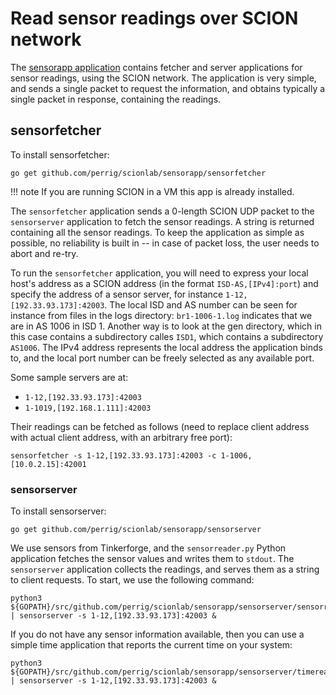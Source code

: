 
# Read sensor readings over SCION network

The [sensorapp application](https://github.com/perrig/scionlab/) contains fetcher and server applications for sensor readings, using the SCION network. The application is very simple, and sends a single packet to request the information, and obtains typically a single packet in response, containing the readings.

## sensorfetcher

To install sensorfetcher:
```shell
go get github.com/perrig/scionlab/sensorapp/sensorfetcher
```
!!! note
    If you are running SCION in a VM this app is already installed.

The `sensorfetcher` application sends a 0-length SCION UDP packet to the `sensorserver` application to fetch the sensor readings. A string is returned containing all the sensor readings. To keep the application as simple as possible, no reliability is built in -- in case of packet loss, the user needs to abort and re-try.

To run the `sensorfetcher` application, you will need to express your local host's address as a SCION address (in the format `ISD-AS,[IPv4]:port`) and specify the address of a sensor server, for instance `1-12,[192.33.93.173]:42003`. The local ISD and AS number can be seen for instance from files in the logs directory: `br1-1006-1.log` indicates that we are in AS 1006 in ISD 1. Another way is to look at the gen directory, which in this case contains a subdirectory calles `ISD1`, which contains a subdirectory `AS1006`. The IPv4 address represents the local address the application binds to, and the local port number can be freely selected as any available port.

Some sample servers are at:

* `1-12,[192.33.93.173]:42003`
* `1-1019,[192.168.1.111]:42003`

Their readings can be fetched as follows (need to replace client address with actual client address, with an arbitrary free port):

```shell
sensorfetcher -s 1-12,[192.33.93.173]:42003 -c 1-1006,[10.0.2.15]:42001
```

### sensorserver

To install sensorserver:
```shell
go get github.com/perrig/scionlab/sensorapp/sensorserver
```

We use sensors from Tinkerforge, and the `sensorreader.py` Python application fetches the sensor values and writes them to `stdout`. The `sensorserver` application collects the readings, and serves them as a string to client requests. To start, we use the following command:

```shell
python3 ${GOPATH}/src/github.com/perrig/scionlab/sensorapp/sensorserver/sensorreader.py | sensorserver -s 1-12,[192.33.93.173]:42003 &
```

If you do not have any sensor information available, then you can use a simple time application that reports the current time on your system:

```shell
python3 ${GOPATH}/src/github.com/perrig/scionlab/sensorapp/sensorserver/timereader.py | sensorserver -s 1-12,[192.33.93.173]:42003 &
```
